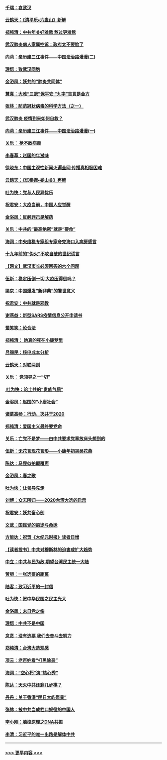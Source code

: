 #### [千瑞：哀武汉](../pages/nsc993/n11833647.md?t=01311011) 
#### [云鹤天：《清平乐▪六盘山》新解](../pages/nsc993/n11833611.md?t=01311011) 
#### [郑纯清：中共年关好难熬 熬过更难熬](../pages/nsc993/n11833489.md?t=01311011) 
#### [武汉肺炎病人家属控诉：政府太不要脸了](../pages/nsc993/n11833205.md?t=01311011) 
#### [向莉：亲历建三江事件——中国法治路漫漫(二)](../pages/nsc993/n11829102.md?t=01311011) 
#### [理悟：致武汉同胞](../pages/nsc993/n11831522.md?t=01311011) 
#### [金浴凤：妖共的“肺炎共同体”](../pages/nsc993/n11829448.md?t=01311011) 
#### [慧真：大难“三退”保平安 “九字”吉言是金方](../pages/nsc993/n11829501.md?t=01311011) 
#### [张林：防范冠状病毒的科学方法（之一）](../pages/nsc993/n11828618.md?t=01311011) 
#### [武汉肺炎 疫情到来如何自救？](../pages/nsc993/n11827632.md?t=01311011) 
#### [向莉：亲历建三江事件——中国法治路漫漫(一)](../pages/nsc993/n11827190.md?t=01311011) 
#### [关乐： 枪不敌病毒](../pages/nsc993/n11826746.md?t=01311011) 
#### [李春草：赵国的年滋味](../pages/nsc993/n11826321.md?t=01311011) 
#### [徐晓东：中国主观性新闻火遍全网 传播真相极困难](../pages/nsc993/n11826508.md?t=01311011) 
#### [云鹤天：《忆秦娥▪娄山关》再解](../pages/nsc993/n11824682.md?t=01311011) 
#### [吐为快：党与人民异忧乐](../pages/nsc993/n11824660.md?t=01311011) 
#### [祝君安：大疫当前，中国人应觉醒](../pages/nsc993/n11821946.md?t=01311011) 
#### [金浴凤：反躬罪己是解药](../pages/nsc993/n11820280.md?t=01311011) 
#### [关乐：中共的“最高绝密”就是“要命”](../pages/nsc993/n11816946.md?t=01311011) 
#### [海网：中央维稳专家组专家夸完海口入病房感言](../pages/nsc993/n11815138.md?t=01311011) 
#### [十九年前的“伪火”不攻自破的世纪谎言](../pages/nsc993/n11813238.md?t=01311011) 
#### [【网文】武汉市长必须回答的六个问题](../pages/nsc993/n11813848.md?t=01311011) 
#### [伍新：稳定压倒一切 大疫压得倒吗？](../pages/nsc993/n11812634.md?t=01311011) 
#### [梁京：中国爆发“新非典”的警世意义](../pages/nsc993/n11812554.md?t=01311011) 
#### [祝君安：中共就是邪教](../pages/nsc993/n11812431.md?t=01311011) 
#### [谢燕益：新型SARS疫情信息公开申请书](../pages/nsc993/n11808840.md?t=01311011) 
#### [蜀笑笑：论合法](../pages/nsc993/n11808064.md?t=01311011) 
#### [郑纯清： 她真的死在小康梦里](../pages/nsc993/n11806623.md?t=01311011) 
#### [吕锡民：核电成本分析](../pages/nsc993/n11806284.md?t=01311011) 
#### [云鹤天：对联两则](../pages/nsc993/n11805957.md?t=01311011) 
#### [关乐： 党领导之一“切”](../pages/nsc993/n11804505.md?t=01311011) 
#### [ 吐为快：论土共的“贵族气质”](../pages/nsc993/n11804490.md?t=01311011) 
#### [金浴凤：赵国的“小康社会”](../pages/nsc993/n11804452.md?t=01311011) 
#### [诸葛高参：行动，灭共于2020](../pages/nsc993/n11804120.md?t=01311011) 
#### [郑纯清：爱国主义最终要党命](../pages/nsc993/n11802197.md?t=01311011) 
#### [关乐：亡党不是梦——由中共要求党章放床头想到的](../pages/nsc993/n11802156.md?t=01311011) 
#### [伍新：无花言现花言形——小康年初哭吴花燕](../pages/nsc993/n11800044.md?t=01311011) 
#### [陈达：马屁似拍颠覆声](../pages/nsc993/n11800010.md?t=01311011) 
#### [金浴凤：春之歌](../pages/nsc993/n11797687.md?t=01311011) 
#### [吐为快：让领导先走](../pages/nsc993/n11797512.md?t=01311011) 
#### [刘博：众志所归——2020台湾大选的启示](../pages/nsc993/n11796878.md?t=01311011) 
#### [祝君安：妖共畜心剖](../pages/nsc993/n11794273.md?t=01311011) 
#### [文武：国民党的前途与命运](../pages/nsc993/n11794198.md?t=01311011) 
#### [方能达：祝贺《大纪元时报》读者日增](../pages/nsc993/n11793807.md?t=01311011) 
#### [【读者投书】中共对穆斯林的迫害成扩大趋势](../pages/nsc993/n11791371.md?t=01311011) 
#### [中立：中共与民为敌 期望台湾民主统一大陆](../pages/nsc993/n11790392.md?t=01311011) 
#### [苦胆：一张选票的距离](../pages/nsc993/n11788914.md?t=01311011) 
#### [陆客：致习近平的一封信](../pages/nsc993/n11788867.md?t=01311011) 
#### [吐为快：贺中华民国之民主光大](../pages/nsc993/n11788618.md?t=01311011) 
#### [金浴凤：末日党之像](../pages/nsc993/n11787475.md?t=01311011) 
#### [理悟：中共不是中国](../pages/nsc993/n11787463.md?t=01311011) 
#### [念贲：没有选票  我们去奋斗去努力](../pages/nsc993/n11787398.md?t=01311011) 
#### [郑纯清：台湾大选观感](../pages/nsc993/n11786210.md?t=01311011) 
#### [项云：老百姓看“打黑除恶”](../pages/nsc993/n11785398.md?t=01311011) 
#### [海网：“空心朽”演“核心秀”](../pages/nsc993/n11783874.md?t=01311011) 
#### [陈达：天灭中共还剩几步棋？](../pages/nsc993/n11783719.md?t=01311011) 
#### [丹丹：关于香港“明日大屿愿景”](../pages/nsc993/n11783273.md?t=01311011) 
#### [张林：被中共当成牲口奴役的中国人](../pages/nsc993/n11782397.md?t=01311011) 
#### [李小刚：脑控原理之DNA共振](../pages/nsc993/n11780962.md?t=01311011) 
#### [李清：习近平的唯一出路是解体中共](../pages/nsc993/n11780866.md?t=01311011) 

----
#### [ >>> 更早内容 <<< ](../indexes/nsc993-earlier.md)

